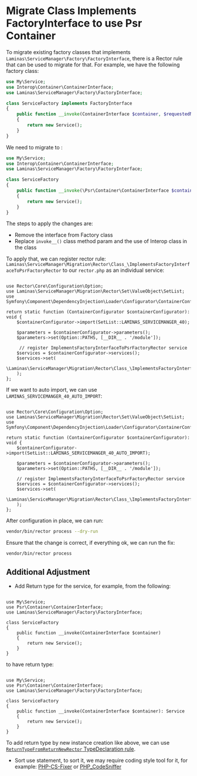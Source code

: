 # Migrate Class Implements FactoryInterface to use Psr Container

To migrate existing factory classes that implements `Laminas\ServiceManager\Factory\FactoryInterface`, there is a Rector rule that can be used to migrate for that. For example, we have the following factory class:

```php
use My\Service;
use Interop\Container\ContainerInterface;
use Laminas\ServiceManager\Factory\FactoryInterface;

class ServiceFactory implements FactoryInterface
{
    public function __invoke(ContainerInterface $container, $requestedName, array $options = null)
    {
        return new Service();
    }
}
```

We need to migrate to :

```php
use My\Service;
use Interop\Container\ContainerInterface;
use Laminas\ServiceManager\Factory\FactoryInterface;

class ServiceFactory
{
    public function __invoke(\Psr\Container\ContainerInterface $container)
    {
        return new Service();
    }
}
```

The steps to apply the changes are:

- Remove the interface from Factory class
- Replace `invoke__()` class method param and the use of Interop class in the class

To apply that, we can register rector rule: `Laminas\ServiceManager\Migration\Rector\Class_\ImplementsFactoryInterfaceToPsrFactoryRector` to our `rector.php` as an individual service:

<!-- markdownlint-disable MD033 -->
<pre class="language-php" data-line="11-15"><code>
use Rector\Core\Configuration\Option;
use Laminas\ServiceManager\Migration\Rector\Set\ValueObject\SetList;
use Symfony\Component\DependencyInjection\Loader\Configurator\ContainerConfigurator;

return static function (ContainerConfigurator $containerConfigurator): void {
    $containerConfigurator->import(SetList::LAMINAS_SERVICEMANGER_40);

    $parameters = $containerConfigurator->parameters();
    $parameters->set(Option::PATHS, [__DIR__ . '/module']);

     // register ImplementsFactoryInterfaceToPsrFactoryRector service
    $services = $containerConfigurator->services();
    $services->set(
        \Laminas\ServiceManager\Migration\Rector\Class_\ImplementsFactoryInterfaceToPsrFactoryRector::class
    );
};
</code></pre>
<!-- markdownlint-restore -->

If we want to auto import, we can use `LAMINAS_SERVICEMANGER_40_AUTO_IMPORT`:

<!-- markdownlint-disable MD033 -->
<pre class="language-php" data-line="6"><code>
use Rector\Core\Configuration\Option;
use Laminas\ServiceManager\Migration\Rector\Set\ValueObject\SetList;
use Symfony\Component\DependencyInjection\Loader\Configurator\ContainerConfigurator;

return static function (ContainerConfigurator $containerConfigurator): void {
    $containerConfigurator->import(SetList::LAMINAS_SERVICEMANGER_40_AUTO_IMPORT);

    $parameters = $containerConfigurator->parameters();
    $parameters->set(Option::PATHS, [__DIR__ . '/module']);

    // register ImplementsFactoryInterfaceToPsrFactoryRector service
    $services = $containerConfigurator->services();
    $services->set(
        \Laminas\ServiceManager\Migration\Rector\Class_\ImplementsFactoryInterfaceToPsrFactoryRector::class
    );
};
</code></pre>
<!-- markdownlint-restore -->

After configuration in place, we can run:

```bash
vendor/bin/rector process --dry-run
```

Ensure that the change is correct, if everything ok, we can run the fix:

```bash
vendor/bin/rector process
```

## Additional Adjustment

- Add Return type for the service, for example, from the following:

<!-- markdownlint-disable MD033 -->
<pre class="language-php" data-line="7"><code>
use My\Service;
use Psr\Container\ContainerInterface;
use Laminas\ServiceManager\Factory\FactoryInterface;

class ServiceFactory
{
    public function __invoke(ContainerInterface $container)
    {
        return new Service();
    }
}
</code></pre>
<!-- markdownlint-restore -->

to have return type:

<!-- markdownlint-disable MD033 -->
<pre class="language-php" data-line="7"><code>
use My\Service;
use Psr\Container\ContainerInterface;
use Laminas\ServiceManager\Factory\FactoryInterface;

class ServiceFactory
{
    public function __invoke(ContainerInterface $container): Service
    {
        return new Service();
    }
}
</code></pre>
<!-- markdownlint-restore -->

To add return type by new instance creation like above, we can use [`ReturnTypeFromReturnNewRector` TypeDeclaration rule](https://github.com/rectorphp/rector/blob/main/docs/rector_rules_overview.md#returntypefromreturnnewrector).

- Sort use statement, to sort it, we may require coding style tool for it, for example: [PHP-CS-Fixer](https://github.com/FriendsOfPHP/PHP-CS-Fixer) or [PHP_CodeSniffer](https://github.com/squizlabs/PHP_CodeSniffer)
